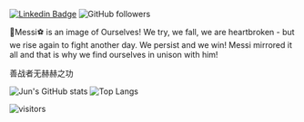 [![Linkedin Badge](https://img.shields.io/badge/-zhujun-blue?style=flat-square&logo=Linkedin&logoColor=white&link=https://www.linkedin.com/in/jun-zhu-0bb51782/)](https://www.linkedin.com/in/jun-zhu-0bb51782/)
![GitHub followers](https://img.shields.io/github/followers/zhujun98?label=Follow&style=social)

:crown:Messi:soccer: is an image of Ourselves! We try, we fall, we are heartbroken - but we rise again to fight another day. We persist and we win! Messi mirrored it all and that is why we find ourselves in unison with him!

善战者无赫赫之功

![Jun's GitHub stats](https://github-readme-stats-sable-phi-28.vercel.app/api?username=zhujun98&show_icons=true&line_height=20&card_width=400)
![Top Langs](https://github-readme-stats-sable-phi-28.vercel.app/api/top-langs/?username=zhujun98&langs_count=6&card_width=250&count_private=true&layout=compact&hide=Jupyter%20Notebook,HTML,GLSL,Tex,shell,vim%20script,starlark)

<!-- Optional Visitors badge: -->
![visitors](https://visitor-badge.laobi.icu/badge?page_id=zhujun98.zhujun98)

<br />

